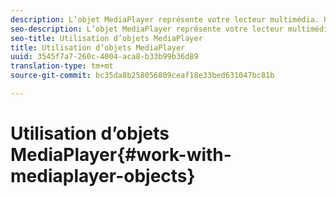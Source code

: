 ```yaml
---
description: L’objet MediaPlayer représente votre lecteur multimédia. Un objet MediaPlayerItem représente l’audio ou la vidéo sur votre lecteur.
seo-description: L’objet MediaPlayer représente votre lecteur multimédia. Un objet MediaPlayerItem représente l’audio ou la vidéo sur votre lecteur.
seo-title: Utilisation d’objets MediaPlayer
title: Utilisation d’objets MediaPlayer
uuid: 3545f7a7-260c-4004-aca8-b33b99b36d89
translation-type: tm+mt
source-git-commit: bc35da8b258056809ceaf18e33bed631047bc81b

---
```



# Utilisation d’objets MediaPlayer{#work-with-mediaplayer-objects}
